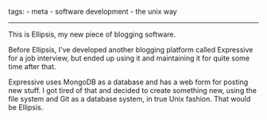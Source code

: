 tags:
    - meta
    - software development
    - the unix way

---

This is Ellipsis,
my new piece of blogging software.

Before Ellipsis,
I've developed another blogging platform called Expressive for a job interview,
but ended up using it and maintaining it for quite some time after that.

Expressive uses MongoDB as a database and has a web form for posting new stuff.
I got tired of that and decided to create something new,
using the file system and Git as a database system,
in true Unix fashion.
That would be Ellipsis.
